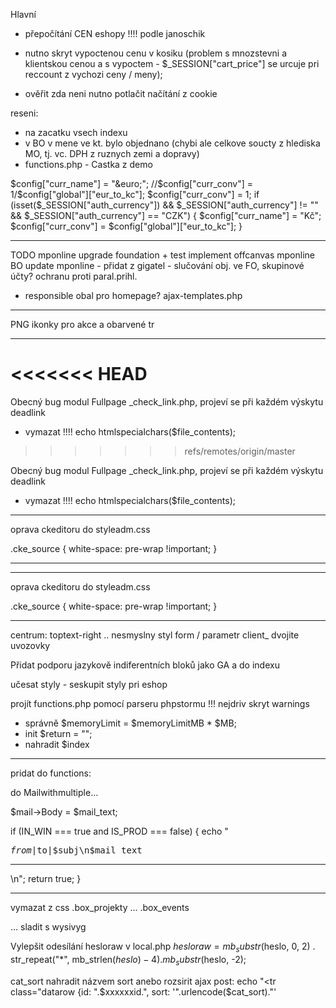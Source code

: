 Hlavní
- přepočítání CEN eshopy !!!!   podle janoschik

- nutno skryt vypoctenou cenu v kosiku (problem s mnozstevni a klientskou cenou a s vypoctem - $_SESSION["cart_price"] se urcuje pri reccount z vychozi ceny / meny); 
- ověřit zda neni nutno potlačit načítání z cookie

reseni:
- na zacatku vsech indexu
- v BO v mene ve kt. bylo objednano (chybi ale celkove soucty z hlediska MO, tj. vc. DPH z ruznych zemi a dopravy)
- functions.php - Castka z demo

$config["curr_name"] = "&euro;";
//$config["curr_conv"] = 1/$config["global"]["eur_to_kc"];
$config["curr_conv"] = 1;
if (isset($_SESSION["auth_currency"]) && $_SESSION["auth_currency"] != "" && $_SESSION["auth_currency"] == "CZK") {
  $config["curr_name"] = "Kč";
  $config["curr_conv"] = $config["global"]["eur_to_kc"];
}




******************************************

TODO
mponline upgrade foundation + test implement offcanvas
mponline BO update
mponline - přidat z gigatel - slučování obj. ve FO, skupinové účty?  ochranu proti paral.prihl.

- responsible
obal pro homepage?
ajax-templates.php


*******************************************

PNG ikonky pro akce a obarvené tr

*******************************************

<<<<<<< HEAD
=======
Obecný bug
modul Fullpage _check_link.php, projeví se při každém výskytu deadlink
- vymazat !!!! echo htmlspecialchars($file_contents);
>>>>>>> refs/remotes/origin/master

Obecný bug
modul Fullpage _check_link.php, projeví se při každém výskytu deadlink
- vymazat !!!! echo htmlspecialchars($file_contents);


*******************************************
oprava ckeditoru   do styleadm.css

.cke_source {
  white-space: pre-wrap !important; 
}


*******************************************

*******************************************
oprava ckeditoru   do styleadm.css

.cke_source {
  white-space: pre-wrap !important; 
}


*******************************************

centrum:
toptext-right   .. nesmyslny styl
form / parametr client_ dvojite uvozovky


Přidat podporu jazykově indiferentních bloků jako GA
a do indexu
<?php
if (!empty($block["GA"])) echo stripslashes($block["GA"]);
?>

učesat styly - seskupit styly pri eshop

projít functions.php pomocí parseru phpstormu !!!
 nejdriv skryt warnings
- správně $memoryLimit = $memoryLimitMB * $MB;
- init $return = "";
- nahradit $index


************************

pridat do functions:

do Mailwithmultiple…

  $mail->Body = $mail_text;

  if (IN_WIN === true and IS_PROD === false) {
    echo "<pre>$from|$to|$subj\n$mail_text</pre><hr />\n";
    return true;
  }


************************

vymazat z css
.box_projekty …
.box_events

… sladit s wysivyg

Vylepšit odesílání hesloraw  v local.php
$hesloraw = mb_substr($heslo, 0, 2) . str_repeat("*", mb_strlen($heslo)-4) . mb_substr($heslo, -2);


cat_sort nahradit názvem sort anebo rozsirit ajax post:
echo "<tr class=\"datarow {id: ".$xxxxxxid.", sort: '".urlencode($cat_sort)."'
